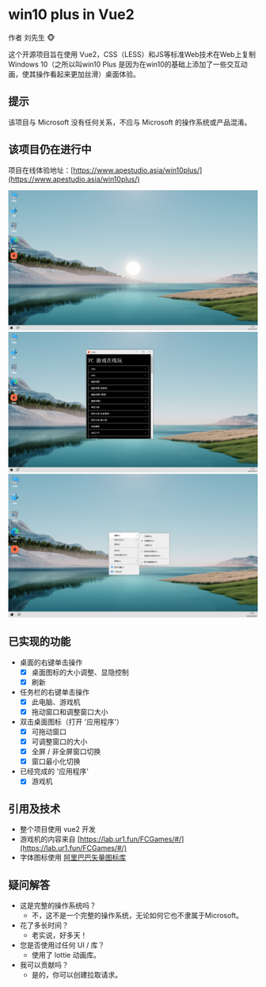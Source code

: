 # win10 plus in Vue2

作者    刘先生 :monkey_face:   

这个开源项目旨在使用 Vue2，CSS（LESS）和JS等标准Web技术在Web上复制Windows 10（之所以叫win10 Plus 是因为在win10的基础上添加了一些交互动画，使其操作看起来更加丝滑）桌面体验。

## 提示

该项目与 Microsoft 没有任何关系，不应与 Microsoft 的操作系统或产品混淆。

## 该项目仍在进行中

项目在线体验地址：[https://www.apestudio.asia/win10plus/](https://www.apestudio.asia/win10plus/)  

![alt 本地图片](./images/1.png)
![alt 本地图片](./images/2.png)
![alt 本地图片](./images/3.png)

## 已实现的功能

* 桌面的右键单击操作
	- [x] 桌面图标的大小调整、显隐控制
	- [x] 刷新
* 任务栏的右键单击操作
	- [x] 此电脑、游戏机
	- [x] 拖动窗口和调整窗口大小
* 双击桌面图标（打开 '应用程序'）
	- [x] 可拖动窗口
	- [x] 可调整窗口的大小
	- [x] 全屏 / 非全屏窗口切换
	- [x] 窗口最小化切换
* 已经完成的 '应用程序'
	- [x] 游戏机

## 引用及技术

* 整个项目使用 vue2 开发
* 游戏机的内容来自 [https://lab.ur1.fun/FCGames/#/](https://lab.ur1.fun/FCGames/#/)
* 字体图标使用 [阿里巴巴矢量图标库](https://www.iconfont.cn/)

## 疑问解答

* 这是完整的操作系统吗？
	* 不，这不是一个完整的操作系统，无论如何它也不隶属于Microsoft。
* 花了多长时间？
	* 老实说，好多天！
* 您是否使用过任何 UI / 库？
	* 使用了 lottie 动画库。
* 我可以贡献吗？
	* 是的，你可以创建拉取请求。
